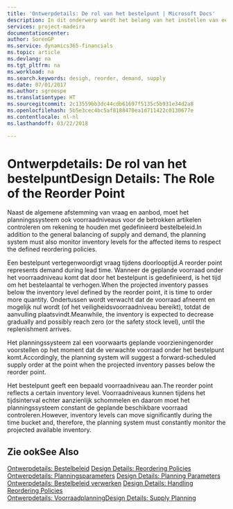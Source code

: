 ```yaml
---
title: 'Ontwerpdetails: De rol van het bestelpunt | Microsoft Docs'
description: In dit onderwerp wordt het belang van het instellen van een bestelpunt aangegeven, zodat u weet wanneer u meer voorraad moet bestellen.
services: project-madeira
documentationcenter: 
author: SorenGP
ms.service: dynamics365-financials
ms.topic: article
ms.devlang: na
ms.tgt_pltfrm: na
ms.workload: na
ms.search.keywords: desigh, reorder, demand, supply
ms.date: 07/01/2017
ms.author: sgroespe
ms.translationtype: HT
ms.sourcegitcommit: 2c13559bb3dc44cdb61697f5135c5b931e34d2a8
ms.openlocfilehash: 5b5e3cec4bc5af8188470ea1d711422c0130677e
ms.contentlocale: nl-nl
ms.lasthandoff: 03/22/2018

---
```

# <a name="design-details-the-role-of-the-reorder-point"></a><span data-ttu-id="88d46-103">Ontwerpdetails: De rol van het bestelpunt</span><span class="sxs-lookup"><span data-stu-id="88d46-103">Design Details: The Role of the Reorder Point</span></span>
<span data-ttu-id="88d46-104">Naast de algemene afstemming van vraag en aanbod, moet het planningssysteem ook voorraadniveaus voor de betrokken artikelen controleren om rekening te houden met gedefinieerd bestelbeleid.</span><span class="sxs-lookup"><span data-stu-id="88d46-104">In addition to the general balancing of supply and demand, the planning system must also monitor inventory levels for the affected items to respect the defined reordering policies.</span></span>  
  
<span data-ttu-id="88d46-105">Een bestelpunt vertegenwoordigt vraag tijdens doorlooptijd.</span><span class="sxs-lookup"><span data-stu-id="88d46-105">A reorder point represents demand during lead time.</span></span> <span data-ttu-id="88d46-106">Wanneer de geplande voorraad onder het voorraadniveau komt dat door het bestelpunt is gedefinieerd, is het tijd om het bestelaantal te verhogen.</span><span class="sxs-lookup"><span data-stu-id="88d46-106">When the projected inventory passes below the inventory level defined by the reorder point, it is time to order more quantity.</span></span> <span data-ttu-id="88d46-107">Ondertussen wordt verwacht dat de voorraad afneemt en mogelijk nul wordt (of het veiligheidsvoorraadniveau bereikt), totdat de aanvulling plaatsvindt.</span><span class="sxs-lookup"><span data-stu-id="88d46-107">Meanwhile, the inventory is expected to decrease gradually and possibly reach zero (or the safety stock level), until the replenishment arrives.</span></span>  
  
<span data-ttu-id="88d46-108">Het planningssysteem zal een voorwaarts geplande voorzieningenorder voorstellen op het moment dat de verwachte voorraad onder het bestelpunt komt.</span><span class="sxs-lookup"><span data-stu-id="88d46-108">Accordingly, the planning system will suggest a forward-scheduled supply order at the point when the projected inventory passes below the reorder point.</span></span>  
  
<span data-ttu-id="88d46-109">Het bestelpunt geeft een bepaald voorraadniveau aan.</span><span class="sxs-lookup"><span data-stu-id="88d46-109">The reorder point reflects a certain inventory level.</span></span> <span data-ttu-id="88d46-110">Voorraadniveaus kunnen tijdens het tijdsinterval echter aanzienlijk schommelen en daarom moet het planningssysteem constant de geplande beschikbare voorraad controleren.</span><span class="sxs-lookup"><span data-stu-id="88d46-110">However, inventory levels can move significantly during the time bucket and, therefore, the planning system must constantly monitor the projected available inventory.</span></span>  
  
## <a name="see-also"></a><span data-ttu-id="88d46-111">Zie ook</span><span class="sxs-lookup"><span data-stu-id="88d46-111">See Also</span></span>  
<span data-ttu-id="88d46-112">[Ontwerpdetails: Bestelbeleid](design-details-reordering-policies.md) </span><span class="sxs-lookup"><span data-stu-id="88d46-112">[Design Details: Reordering Policies](design-details-reordering-policies.md) </span></span>  
<span data-ttu-id="88d46-113">[Ontwerpdetails: Planningsparameters](design-details-planning-parameters.md) </span><span class="sxs-lookup"><span data-stu-id="88d46-113">[Design Details: Planning Parameters](design-details-planning-parameters.md) </span></span>  
<span data-ttu-id="88d46-114">[Ontwerpdetails: Bestelbeleid verwerken](design-details-handling-reordering-policies.md) </span><span class="sxs-lookup"><span data-stu-id="88d46-114">[Design Details: Handling Reordering Policies](design-details-handling-reordering-policies.md) </span></span>  
[<span data-ttu-id="88d46-115">Ontwerpdetails: Voorraadplanning</span><span class="sxs-lookup"><span data-stu-id="88d46-115">Design Details: Supply Planning</span></span>](design-details-supply-planning.md)
